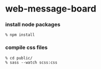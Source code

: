 # web-message-board

### install node packages
```
% npm install
```

### compile css files
```
% cd public/
% sass --watch scss:css
```
